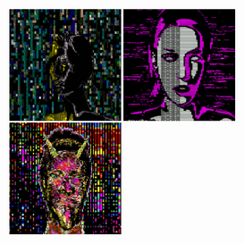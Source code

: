   <body display="flex" justifyContent="center">
    <div display="grid" gridTemplateColumns="auto auto auto">
      <img src="image1.gif" width="200" height="200"/>
      <img src="image3.gif" width="200" height="200"/>
      <img src="image2.gif" width="200" height="200"/>
    </div>
  <body>
